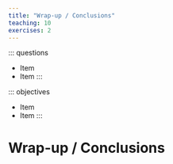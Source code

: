 ```yaml
---
title: "Wrap-up / Conclusions"
teaching: 10
exercises: 2
---
```


::: questions
- Item
- Item
:::

::: objectives
- Item
- Item
:::

# Wrap-up / Conclusions
